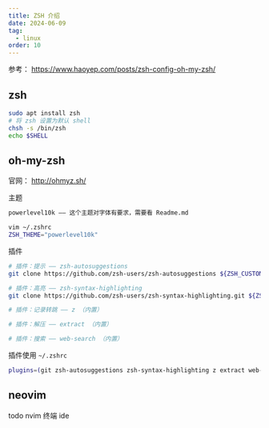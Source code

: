 ```yaml
---
title: ZSH 介绍
date: 2024-06-09
tag:
  - linux
order: 10
---
```


参考： <https://www.haoyep.com/posts/zsh-config-oh-my-zsh/>

## zsh

```bash
sudo apt install zsh
# 将 zsh 设置为默认 shell
chsh -s /bin/zsh
echo $SHELL
```

## oh-my-zsh

官网： <http://ohmyz.sh/>

主题

```bash
powerlevel10k —— 这个主题对字体有要求，需要看 Readme.md

vim ~/.zshrc
ZSH_THEME="powerlevel10k"
```

插件

```bash
# 插件：提示 —— zsh-autosuggestions
git clone https://github.com/zsh-users/zsh-autosuggestions ${ZSH_CUSTOM:-~/.oh-my-zsh/custom}/plugins/zsh-autosuggestions

# 插件：高亮 —— zsh-syntax-highlighting
git clone https://github.com/zsh-users/zsh-syntax-highlighting.git ${ZSH_CUSTOM:-~/.oh-my-zsh/custom}/plugins/zsh-syntax-highlighting

# 插件：记录转跳 —— z （内置）

# 插件：解压 —— extract （内置）

# 插件：搜索 —— web-search （内置）
```

插件使用 `~/.zshrc`

```bash
plugins=(git zsh-autosuggestions zsh-syntax-highlighting z extract web-search)
```

## neovim

todo nvim 终端 ide

